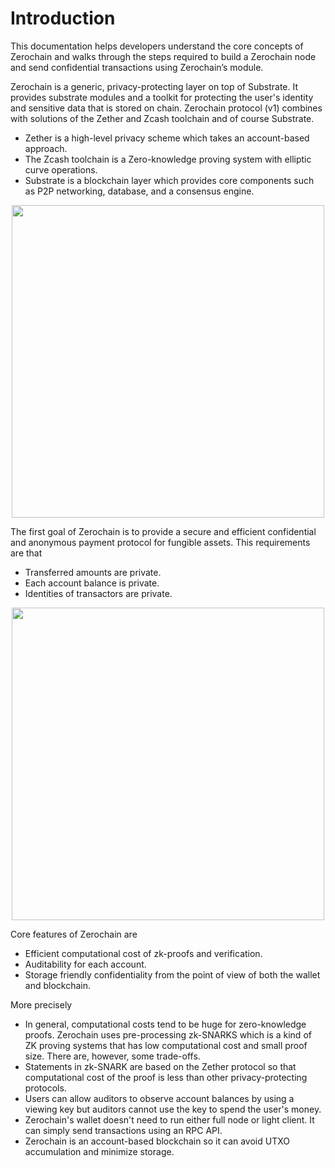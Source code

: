 # Introduction

This documentation helps developers understand the core concepts of Zerochain and walks through the steps required to build a Zerochain node and send confidential transactions using Zerochain’s module.

Zerochain is a generic, privacy-protecting layer on top of Substrate. It provides substrate modules and a toolkit for protecting the user's identity and sensitive data that is stored on chain.
Zerochain protocol (v1) combines with solutions of the Zether and Zcash toolchain and of course Substrate.
- Zether is a high-level privacy scheme which takes an account-based approach.
- The Zcash toolchain is a Zero-knowledge proving system with elliptic curve operations.
- Substrate is a blockchain layer which provides core components such as P2P networking, database, and a consensus engine.

<div align="center">
<img src="https://user-images.githubusercontent.com/20852667/59009598-33972d80-8869-11e9-922b-1f86e18455a8.png" width="500px">
</div>

The first goal of Zerochain is to provide a secure and efficient confidential and anonymous payment protocol for fungible assets. This requirements are that
- Transferred amounts are private.
- Each account balance is private.
- Identities of transactors are private.

<div align="center">
<img src="https://user-images.githubusercontent.com/20852667/54678399-6d00ac80-4b48-11e9-9c8d-d1ec2b668761.png" width="500px">
</div>

Core features of Zerochain are
- Efficient computational cost of zk-proofs and verification.
- Auditability for each account.
- Storage friendly confidentiality from the point of view of both the wallet and blockchain.

More precisely
- In general, computational costs tend to be huge for zero-knowledge proofs. Zerochain uses pre-processing zk-SNARKS which is a kind of ZK proving systems that has low computational cost and small proof size. There are, however, some trade-offs.
- Statements in zk-SNARK are based on the Zether protocol so that computational cost of the proof is less than other privacy-protecting protocols.
- Users can allow auditors to observe account balances by using a viewing key but auditors cannot use the key to spend the user's money.
- Zerochain's wallet doesn't need to run either full node or light client. It can simply send transactions using an RPC API.
- Zerochain is an account-based blockchain so it can avoid UTXO accumulation and minimize storage.
